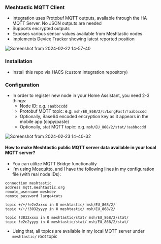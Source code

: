 ### Meshtastic MQTT Client

  * Integration uses Protobuf MQTT outputs, available through the HA MQTT Server. No JSON outputs are needed
  * Supports encrypted outputs
  * Exposes various sensor values available from Meshtastic nodes
  * Implements Device Tracker showing latest reported position

![Screenshot from 2024-02-22 14-57-40](https://github.com/kvj/hass_Mtastic_MQTT/assets/159124/51051405-f700-41d0-b6f5-02000cabeef1)


### Installation

  * Install this repo via HACS (custom integration repository)

### Configuration

  * In order to register new node in your Home Assistant, you need 2-3 things:
    * Node ID: e.g. `!aabbccdd`
    * Protobuf MQTT topic: e.g. `msh/EU_868/2/c/LongFast/!aabbccdd`
    * Optionally, Base64 encoded encryption key as it appears in the mobile app (copy/paste)
    * Optionally, stat MQTT topic: e.g. `msh/EU_868/2/stat/!aabbccdd`

![Screenshot from 2024-02-23 14-40-32](https://github.com/kvj/hass_Mtastic_MQTT/assets/159124/142054d0-1872-481e-9961-4dcf9c219730)


#### How to make Meshtastic public MQTT server data available in your local MQTT server?

  * You can utilize MQTT Bridge functionality
  * I'm using Mosquitto, and I have the following lines in my configuration file (with real node IDs):
    
```
connection meshtastic
address mqtt.meshtastic.org
remote_username meshdev
remote_password large4cats

topic +/+/!e2e2xxxx in 0 meshtastic/ msh/EU_868/2/
topic +/+/!3032yyyy in 0 meshtastic/ msh/EU_868/2/

topic !3032xxxx in 0 meshtastic/stat/ msh/EU_868/2/stat/
topic !e2e2yyyy in 0 meshtastic/stat/ msh/EU_868/2/stat/

```
  * Using that, all topics are available in my local MQTT server under `meshtastic/` root topic

